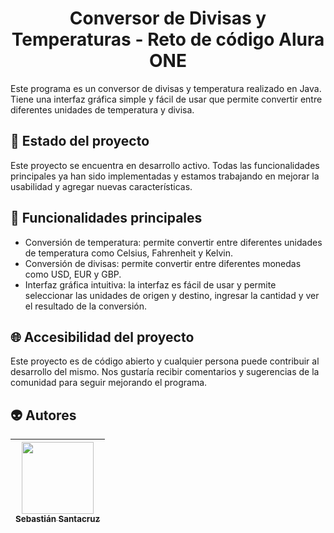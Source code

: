 <h1 align="center">Conversor de Divisas y Temperaturas - Reto de código Alura ONE</h1>

Este programa es un conversor de divisas y temperatura realizado en Java. Tiene una interfaz gráfica simple y fácil de usar que permite convertir entre diferentes unidades de temperatura y divisa.

## :safety_vest: Estado del proyecto

Este proyecto se encuentra en desarrollo activo. Todas las funcionalidades principales ya han sido implementadas y estamos trabajando en mejorar la usabilidad y agregar nuevas características.

## :abacus: Funcionalidades principales

- Conversión de temperatura: permite convertir entre diferentes unidades de temperatura como Celsius, Fahrenheit y Kelvin.
- Conversión de divisas: permite convertir entre diferentes monedas como USD, EUR y GBP.
- Interfaz gráfica intuitiva: la interfaz es fácil de usar y permite seleccionar las unidades de origen y destino, ingresar la cantidad y ver el resultado de la conversión.

## :globe_with_meridians: Accesibilidad del proyecto

Este proyecto es de código abierto y cualquier persona puede contribuir al desarrollo del mismo. Nos gustaría recibir comentarios y sugerencias de la comunidad para seguir mejorando el programa.

## :alien: Autores

| [<img src="https://avatars.githubusercontent.com/u/106769336?s=400&u=e08701b9fdeaaf42af7241b234d92900c6cbcc0a&v=4" width=115><br><sub>Sebastián Santacruz</sub>](https://github.com/sebassurkuna) | 
| :---: |
